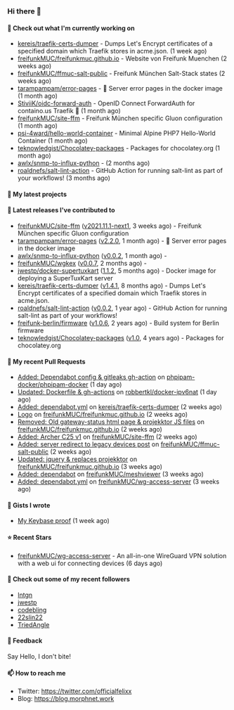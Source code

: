 ### Hi there 👋

#### 👷 Check out what I'm currently working on

- [kereis/traefik-certs-dumper](https://github.com/kereis/traefik-certs-dumper) - Dumps Let&#39;s Encrypt certificates of a specified domain which Traefik stores in acme.json. (1 week ago)
- [freifunkMUC/freifunkmuc.github.io](https://github.com/freifunkMUC/freifunkmuc.github.io) - Website von Freifunk Muenchen (2 weeks ago)
- [freifunkMUC/ffmuc-salt-public](https://github.com/freifunkMUC/ffmuc-salt-public) - Freifunk München Salt-Stack states (2 weeks ago)
- [tarampampam/error-pages](https://github.com/tarampampam/error-pages) - :construction: Server error pages in the docker image (1 month ago)
- [StiviiK/oidc-forward-auth](https://github.com/StiviiK/oidc-forward-auth) - OpenID Connect ForwardAuth for containo.us Traefik 🔐 (1 month ago)
- [freifunkMUC/site-ffm](https://github.com/freifunkMUC/site-ffm) - Freifunk München specific Gluon configuration (1 month ago)
- [psi-4ward/hello-world-container](https://github.com/psi-4ward/hello-world-container) - Minimal Alpine PHP7 Hello-World Container (1 month ago)
- [teknowledgist/Chocolatey-packages](https://github.com/teknowledgist/Chocolatey-packages) - Packages for chocolatey.org (1 month ago)
- [awlx/snmp-to-influx-python](https://github.com/awlx/snmp-to-influx-python) -  (2 months ago)
- [roaldnefs/salt-lint-action](https://github.com/roaldnefs/salt-lint-action) - GitHub Action for running salt-lint as part of your workflows! (3 months ago)

#### 🌱 My latest projects


#### 🔭 Latest releases I've contributed to

- [freifunkMUC/site-ffm](https://github.com/freifunkMUC/site-ffm) ([v2021.11.1-next1](https://github.com/freifunkMUC/site-ffm/releases/tag/v2021.11.1-next1), 3 weeks ago) - Freifunk München specific Gluon configuration
- [tarampampam/error-pages](https://github.com/tarampampam/error-pages) ([v2.2.0](https://github.com/tarampampam/error-pages/releases/tag/v2.2.0), 1 month ago) - :construction: Server error pages in the docker image
- [awlx/snmp-to-influx-python](https://github.com/awlx/snmp-to-influx-python) ([v0.0.2](https://github.com/awlx/snmp-to-influx-python/releases/tag/v0.0.2), 1 month ago) - 
- [freifunkMUC/wgkex](https://github.com/freifunkMUC/wgkex) ([v0.0.7](https://github.com/freifunkMUC/wgkex/releases/tag/v0.0.7), 2 months ago) - 
- [jwestp/docker-supertuxkart](https://github.com/jwestp/docker-supertuxkart) ([1.1.2](https://github.com/jwestp/docker-supertuxkart/releases/tag/1.1.2), 5 months ago) - Docker image for deploying a SuperTuxKart server
- [kereis/traefik-certs-dumper](https://github.com/kereis/traefik-certs-dumper) ([v1.4.1](https://github.com/kereis/traefik-certs-dumper/releases/tag/v1.4.1), 8 months ago) - Dumps Let&#39;s Encrypt certificates of a specified domain which Traefik stores in acme.json.
- [roaldnefs/salt-lint-action](https://github.com/roaldnefs/salt-lint-action) ([v0.0.2](https://github.com/roaldnefs/salt-lint-action/releases/tag/v0.0.2), 1 year ago) - GitHub Action for running salt-lint as part of your workflows!
- [freifunk-berlin/firmware](https://github.com/freifunk-berlin/firmware) ([v1.0.6](https://github.com/freifunk-berlin/firmware/releases/tag/v1.0.6), 2 years ago) - Build system for Berlin firmware
- [teknowledgist/Chocolatey-packages](https://github.com/teknowledgist/Chocolatey-packages) ([v1.0](https://github.com/teknowledgist/Chocolatey-packages/releases/tag/v1.0), 4 years ago) - Packages for chocolatey.org

#### 🔨 My recent Pull Requests

- [Added: Dependabot config &amp; gitleaks gh-action](https://github.com/phpipam-docker/phpipam-docker/pull/14) on [phpipam-docker/phpipam-docker](https://github.com/phpipam-docker/phpipam-docker) (1 day ago)
- [Updated: Dockerfile &amp; gh-actions](https://github.com/robbertkl/docker-ipv6nat/pull/73) on [robbertkl/docker-ipv6nat](https://github.com/robbertkl/docker-ipv6nat) (1 day ago)
- [Added: dependabot.yml](https://github.com/kereis/traefik-certs-dumper/pull/46) on [kereis/traefik-certs-dumper](https://github.com/kereis/traefik-certs-dumper) (2 weeks ago)
- [Logo](https://github.com/freifunkMUC/freifunkmuc.github.io/pull/292) on [freifunkMUC/freifunkmuc.github.io](https://github.com/freifunkMUC/freifunkmuc.github.io) (2 weeks ago)
- [Removed: Old gateway-status html page &amp; projekktor JS files](https://github.com/freifunkMUC/freifunkmuc.github.io/pull/291) on [freifunkMUC/freifunkmuc.github.io](https://github.com/freifunkMUC/freifunkmuc.github.io) (2 weeks ago)
- [Added: Archer C25 v1](https://github.com/freifunkMUC/site-ffm/pull/164) on [freifunkMUC/site-ffm](https://github.com/freifunkMUC/site-ffm) (2 weeks ago)
- [Added: server redirect to legacy devices post](https://github.com/freifunkMUC/ffmuc-salt-public/pull/72) on [freifunkMUC/ffmuc-salt-public](https://github.com/freifunkMUC/ffmuc-salt-public) (2 weeks ago)
- [Updated: jquery &amp; replaces projekktor](https://github.com/freifunkMUC/freifunkmuc.github.io/pull/287) on [freifunkMUC/freifunkmuc.github.io](https://github.com/freifunkMUC/freifunkmuc.github.io) (3 weeks ago)
- [Added: dependabot](https://github.com/freifunkMUC/meshviewer/pull/6) on [freifunkMUC/meshviewer](https://github.com/freifunkMUC/meshviewer) (3 weeks ago)
- [Added: dependabot.yml](https://github.com/freifunkMUC/wg-access-server/pull/14) on [freifunkMUC/wg-access-server](https://github.com/freifunkMUC/wg-access-server) (3 weeks ago)

#### 📓 Gists I wrote

- [My Keybase proof](https://gist.github.com/69863960a08efeb03ad576ccaf93d880) (1 week ago)

#### ⭐ Recent Stars

- [freifunkMUC/wg-access-server](https://github.com/freifunkMUC/wg-access-server) - An all-in-one WireGuard VPN solution with a web ui for connecting devices (6 days ago)

#### 👯 Check out some of my recent followers

- [lntgn](https://github.com/lntgn)
- [jwestp](https://github.com/jwestp)
- [codebling](https://github.com/codebling)
- [22slin22](https://github.com/22slin22)
- [TriedAngle](https://github.com/TriedAngle)

#### 💬 Feedback

Say Hello, I don't bite!

#### 📫 How to reach me

- Twitter: https://twitter.com/officialfelixx
- Blog: https://blog.morphnet.work